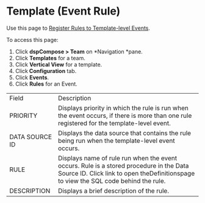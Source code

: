 # Template (Event Rule)

<div class="use">

Use this page to [Register Rules to Template-level
Events](../Use_Cases/Register_Rules_to_Template%20level_Events.htm).

</div>

To access this page:

1.  Click <span style="font-weight: bold;">dspCompose \>
    Team</span> on *Navigation *pane.
2.  Click <span style="font-weight: bold;">Templates</span> for a team.
3.  Click <span style="font-weight: bold;">Vertical View</span> for a
    template.
4.  Click<span style="font-weight: bold;"> Configuration</span> tab.
5.  Click <span style="font-weight: bold;">Events</span>.
6.  Click <span style="background: #ffffff;font-weight: bold;">Rules</span> for
    an
Event<span style="background: #ffffff;">.</span>

|                |                                                                                                                                                                                |
| -------------- | ------------------------------------------------------------------------------------------------------------------------------------------------------------------------------ |
| Field          | Description                                                                                                                                                                    |
| PRIORITY       | Displays priority in which the rule is run when the event occurs, if there is more than one rule registered for the template-level event.                                      |
| DATA SOURCE ID | Displays the data source that contains the rule being run when the template-level event occurs.                                                                                |
| RULE           | Displays name of rule run when the event occurs. Rule is a stored procedure in the Data Source ID. Click link to open theDefinitionspage to view the SQL code behind the rule. |
| DESCRIPTION    | Displays a brief description of the rule.                                                                                                                                      |
